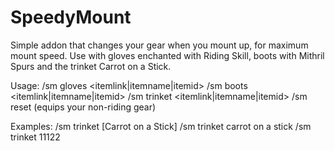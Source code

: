 # SpeedyMount
Simple addon that changes your gear when you mount up, for maximum mount speed. Use with gloves enchanted with Riding Skill, boots with Mithril Spurs and the trinket Carrot on a Stick.

Usage:
/sm gloves <itemlink|itemname|itemid>
/sm boots <itemlink|itemname|itemid>
/sm trinket <itemlink|itemname|itemid>
/sm reset (equips your non-riding gear)

Examples: 
/sm trinket [Carrot on a Stick]
/sm trinket carrot on a stick 
/sm trinket 11122
